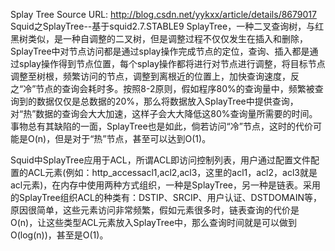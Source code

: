 Splay Tree
Source URL: http://blog.csdn.net/yykxx/article/details/8679017
Squid之SplayTree--基于squid2.7.STABLE9
SplayTree，一种二叉查询树，与红黑树类似，是一种自调整的二叉树，但是调整过程不仅仅发生在插入和删除，SplayTree中对节点访问都是通过splay操作完成节点的定位，查询、插入都是通过splay操作得到节点位置，每个splay操作都将进行对节点进行调整，将目标节点调整至树根，频繁访问的节点，调整到离根近的位置上，加快查询速度，反之“冷”节点的查询会耗时多。按照8-2原则，假如程序80%的查询量中，频繁被查询到的数据仅仅是总数据的20%，那么将数据放入SplayTree中提供查询，对“热”数据的查询会大大加速，这样子会大大降低这80%查询量所需要的时间。事物总有其缺陷的一面，SplayTree也是如此，倘若访问“冷”节点，这时的代价可能是O(n)，但是对于“热”节点，甚至可以达到O(1)。

Squid中SplayTree应用于ACL，所谓ACL即访问控制列表，用户通过配置文件配置的ACL元素(例如：http_accessacl1,acl2,acl3，这里的acl1，acl2，acl3就是acl元素)，在内存中使用两种方式组织，一种是SplayTree，另一种是链表。采用的SplayTree组织ACL的种类有：DSTIP、SRCIP、用户认证、DSTDOMAIN等，原因很简单，这些元素访问非常频繁，假如元素很多时，链表查询的代价是O(n)，让这些类型ACL元素放入SplayTree中，那么查询时间就是可以做到O(log(n))，甚至是O(1)。
